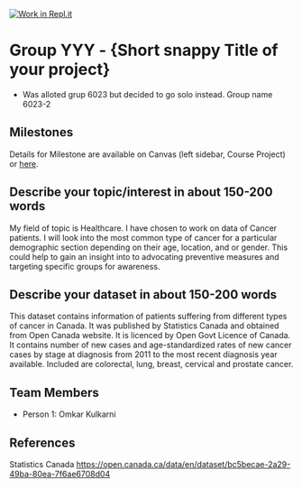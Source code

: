 [![Work in Repl.it](https://classroom.github.com/assets/work-in-replit-14baed9a392b3a25080506f3b7b6d57f295ec2978f6f33ec97e36a161684cbe9.svg)](https://classroom.github.com/online_ide?assignment_repo_id=313440&assignment_repo_type=GroupAssignmentRepo)
# Group YYY - {Short snappy Title of your project}

- Was alloted grup 6023 but decided to go solo instead. Group name 6023-2

## Milestones

Details for Milestone are available on Canvas (left sidebar, Course Project) or [here](https://firas.moosvi.com/courses/data301/project/milestone01.html).

## Describe your topic/interest in about 150-200 words

My field of topic is Healthcare. I have chosen to work on data of Cancer patients. I will look into the most common type of cancer for a particular demographic section depending on their age, location, and or gender.  This could help to gain an insight into to advocating preventive measures and targeting specific groups for awareness.

## Describe your dataset in about 150-200 words

This dataset contains information of patients suffering from different types of cancer in Canada. It was published by Statistics Canada and obtained from  Open Canada website. It is licenced by Open Govt Licence of Canada. It contains number of new cases and age-standardized rates of new cancer cases by stage at diagnosis from 2011 to the most recent diagnosis year available. Included are colorectal, lung, breast, cervical and prostate cancer. 

## Team Members

- Person 1: Omkar Kulkarni

## References

Statistics Canada
https://open.canada.ca/data/en/dataset/bc5becae-2a29-49ba-80ea-7f6ae6708d04
